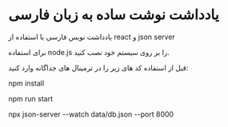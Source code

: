 # یادداشت نوشت ساده به زبان فارسی

یادداشت نویس فارسی با استفاده از react  و json server   

برای استفاده node.js را بر روی سیستم خود نصب کنید.

قبل از استفاده کد های زیر را در ترمینال های جداگانه وارد کنید:

npm install

npm run start

npx json-server --watch data/db.json --port 8000


